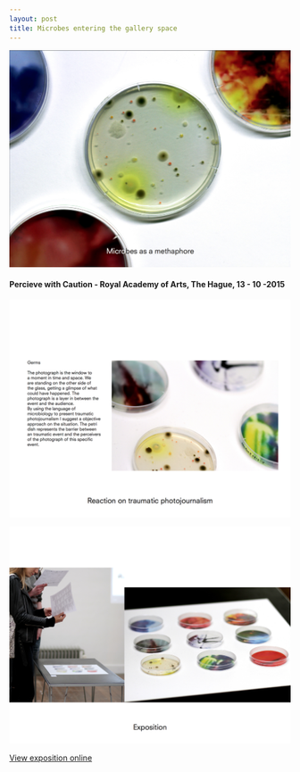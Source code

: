 ```yaml
---
layout: post
title: Microbes entering the gallery space 
---
```


![expo1](/images/expo1.png)

#### Percieve with Caution - Royal Academy of Arts, The Hague, 13 - 10 -2015

![expo3](/images/expo3.png)

![expo2](/images/expo2.png)


[View exposition online](http://www.perceivewithcaution.com/ )